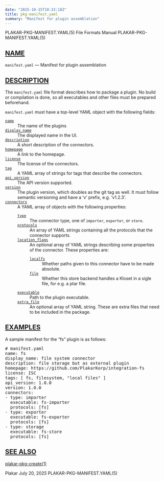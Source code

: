```yaml
---
date: "2025-10-15T10:33:18Z"
title: pkg-manifest.yaml
summary: "Manifest for plugin assemblation"
---
```

<div class="head" role="doc-pageheader" aria-label="Manual header
  line"><span class="head-ltitle">PLAKAR-PKG-MANIFEST.YAML(5)</span>
  <span class="head-vol">File Formats Manual</span>
  <span class="head-rtitle">PLAKAR-PKG-MANIFEST.YAML(5)</span></div>
<main class="manual-text">
<section class="Sh">
<h2 class="Sh" id="NAME"><a class="permalink" href="#NAME">NAME</a></h2>
<p class="Pp"><code class="Nm">manifest.yaml</code> &#x2014;
    <span class="Nd" role="doc-subtitle">Manifest for plugin
  assemblation</span></p>
</section>
<section class="Sh">
<h2 class="Sh" id="DESCRIPTION"><a class="permalink" href="#DESCRIPTION">DESCRIPTION</a></h2>
<p class="Pp">The <code class="Nm">manifest.yaml</code> file format describes
    how to package a plugin. No build or compilation is done, so all executables
    and other files must be prepared beforehand.</p>
<p class="Pp"><code class="Nm">manifest.yaml</code> must have a top-level YAML
    object with the following fields:</p>
<dl class="Bl-tag">
  <dt id="name"><a class="permalink" href="#name"><code class="Ic">name</code></a></dt>
  <dd>The name of the plugins</dd>
  <dt id="display_name"><a class="permalink" href="#display_name"><code class="Ic">display_name</code></a></dt>
  <dd>The displayed name in the UI.</dd>
  <dt id="description"><a class="permalink" href="#description"><code class="Ic">description</code></a></dt>
  <dd>A short description of the connectors.</dd>
  <dt id="homepage"><a class="permalink" href="#homepage"><code class="Ic">homepage</code></a></dt>
  <dd>A link to the homepage.</dd>
  <dt id="license"><a class="permalink" href="#license"><code class="Ic">license</code></a></dt>
  <dd>The license of the connectors.</dd>
  <dt id="tag"><a class="permalink" href="#tag"><code class="Ic">tag</code></a></dt>
  <dd>A YAML array of strings for tags that describe the connectors.</dd>
  <dt id="api_version"><a class="permalink" href="#api_version"><code class="Ic">api_version</code></a></dt>
  <dd>The API version supported.</dd>
  <dt id="version"><a class="permalink" href="#version"><code class="Ic">version</code></a></dt>
  <dd>The plugin version, which doubles as the git tag as well. It must follow
      semantic versioning and have a &#x2018;v&#x2019; prefix, e.g.
      &#x2018;v1.2.3&#x2019;.</dd>
  <dt id="connectors"><a class="permalink" href="#connectors"><code class="Ic">connectors</code></a></dt>
  <dd>A YAML array of objects with the following properties:
    <dl class="Bl-tag">
      <dt id="type"><a class="permalink" href="#type"><code class="Ic">type</code></a></dt>
      <dd>The connector type, one of <code class="Ic">importer</code>,
          <code class="Ic">exporter</code>, or
        <code class="Ic">store</code>.</dd>
      <dt id="protocols"><a class="permalink" href="#protocols"><code class="Ic">protocols</code></a></dt>
      <dd>An array of YAML strings containing all the protocols that the
          connector supports.</dd>
      <dt id="location_flags"><a class="permalink" href="#location_flags"><code class="Ic">location_flags</code></a></dt>
      <dd>An optional array of YAML strings describing some properties of the
          connector. These properties are:
        <dl class="Bl-tag">
          <dt id="localfs"><a class="permalink" href="#localfs"><code class="Ic">localfs</code></a></dt>
          <dd>Whether paths given to this connector have to be made
            absolute.</dd>
          <dt id="file"><a class="permalink" href="#file"><code class="Ic">file</code></a></dt>
          <dd>Whether this store backend handles a Kloset in a sigle file, for
              e.g. a ptar file.</dd>
        </dl>
      </dd>
      <dt id="executable"><a class="permalink" href="#executable"><code class="Ic">executable</code></a></dt>
      <dd>Path to the plugin executable.</dd>
      <dt id="extra_file"><a class="permalink" href="#extra_file"><code class="Ic">extra_file</code></a></dt>
      <dd>An optional array of YAML string. These are extra files that need to
          be included in the package.</dd>
    </dl>
  </dd>
</dl>
</section>
<section class="Sh">
<h2 class="Sh" id="EXAMPLES"><a class="permalink" href="#EXAMPLES">EXAMPLES</a></h2>
<p class="Pp">A sample manifest for the &#x201C;fs&#x201D; plugin is as
  follows:</p>
<div class="Bd Pp Bd-indent Li">
<pre># manifest.yaml
name: fs
display_name: file system connector
description: file storage but as external plugin
homepage: https://github.com/PlakarKorp/integration-fs
license: ISC
tags: [ fs, filesystem, &quot;local files&quot; ]
api_version: 1.0.0
version: 1.0.0
connectors:
- type: importer
  executable: fs-importer
  protocols: [fs]
- type: exporter
  executable: fs-exporter
  protocols: [fs]
- type: storage
  executable: fs-store
  protocols: [fs]</pre>
</div>
</section>
<section class="Sh">
<h2 class="Sh" id="SEE_ALSO"><a class="permalink" href="#SEE_ALSO">SEE
  ALSO</a></h2>
<p class="Pp"><a class="Xr" href="../plakar-pkg-create/" aria-label="plakar-pkg-create,
    section 1">plakar-pkg-create(1)</a></p>
</section>
</main>
<div class="foot" role="doc-pagefooter" aria-label="Manual footer
  line"><span class="foot-left">Plakar</span> <span class="foot-date">July 20,
  2025</span> <span class="foot-right">PLAKAR-PKG-MANIFEST.YAML(5)</span></div>

